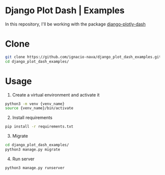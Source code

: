 # Django Plot Dash | Examples
In this repository, I'll be working with the package [django-plotly-dash](https://django-plotly-dash.readthedocs.io/en/latest/index.html)

# Clone
```bash
git clone https://github.com/ignacio-nava/django_plot_dash_examples.git
cd django_plot_dash_examples/
```

# Usage
1. Create a virtual environment and activate it
```bash
python3 -m venv {venv_name}
source {venv_name}/bin/activate
```

2. Install requirements
```bash
pip install -r requirements.txt
```

3. Migrate
```bash
cd django_plot_dash_examples/
python3 manage.py migrate
```

4. Run server
```bash
python3 manage.py runserver
```
